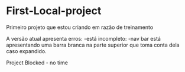 # First-Local-project
Primeiro projeto que estou criando em razão de treinamento

A versão atual apresenta erros:
-está incompleto:
-nav bar está apresentando uma barra branca na parte superior que toma conta dela caso expandido.

Project Blocked - no time
